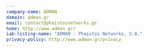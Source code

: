```yaml
---
company-name: ADMAN
domain: adman.gr
email: contact@phaistosnetworks.gr
home: http://www.adman.gr/
iab-listing-name: "ADMAN - Phaistos Networks, S.A."
privacy-policy: http://www.adman.gr/privacy
---
```




